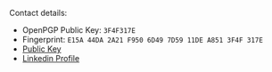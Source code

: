 Contact details:

- OpenPGP Public Key: ```3F4F317E```
- Fingerprint: ```E15A 44DA 2A21 F950 6D49 7D59 11DE A851 3F4F 317E```
- [Public Key](3F4F317E_public_key.asc)
- [Linkedin Profile](https://www.linkedin.com/in/joergschultzelutter)
